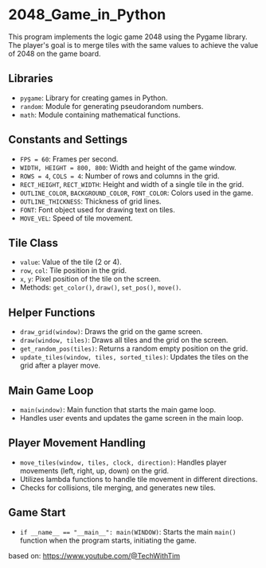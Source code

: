 # 2048_Game_in_Python
This program implements the logic game 2048 using the Pygame library. The player's goal is to merge tiles with the same values to achieve the value of 2048 on the game board.

## Libraries
- `pygame`: Library for creating games in Python.
- `random`: Module for generating pseudorandom numbers.
- `math`: Module containing mathematical functions.

## Constants and Settings
- `FPS = 60`: Frames per second.
- `WIDTH, HEIGHT = 800, 800`: Width and height of the game window.
- `ROWS = 4`, `COLS = 4`: Number of rows and columns in the grid.
- `RECT_HEIGHT`, `RECT_WIDTH`: Height and width of a single tile in the grid.
- `OUTLINE_COLOR`, `BACKGROUND_COLOR`, `FONT_COLOR`: Colors used in the game.
- `OUTLINE_THICKNESS`: Thickness of grid lines.
- `FONT`: Font object used for drawing text on tiles.
- `MOVE_VEL`: Speed of tile movement.

## Tile Class
- `value`: Value of the tile (2 or 4).
- `row`, `col`: Tile position in the grid.
- `x`, `y`: Pixel position of the tile on the screen.
- Methods: `get_color()`, `draw()`, `set_pos()`, `move()`.

## Helper Functions
- `draw_grid(window)`: Draws the grid on the game screen.
- `draw(window, tiles)`: Draws all tiles and the grid on the screen.
- `get_random_pos(tiles)`: Returns a random empty position on the grid.
- `update_tiles(window, tiles, sorted_tiles)`: Updates the tiles on the grid after a player move.

## Main Game Loop
- `main(window)`: Main function that starts the main game loop.
- Handles user events and updates the game screen in the main loop.

## Player Movement Handling
- `move_tiles(window, tiles, clock, direction)`: Handles player movements (left, right, up, down) on the grid.
- Utilizes lambda functions to handle tile movement in different directions.
- Checks for collisions, tile merging, and generates new tiles.

## Game Start
- `if __name__ == "__main__": main(WINDOW)`: Starts the main `main()` function when the program starts, initiating the game.

based on: https://www.youtube.com/@TechWithTim
